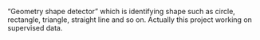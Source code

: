 “Geometry shape detector” which is identifying shape such as circle, rectangle,
triangle, straight line and so on. Actually this project working on supervised data. 
